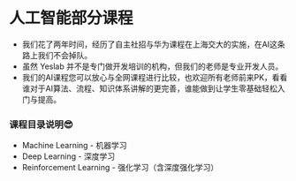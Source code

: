 # 人工智能部分课程
* 我们花了两年时间，经历了自主社招与华为课程在上海交大的实施，在AI这条路上我们不会掉队。
* 虽然 Yeslab 并不是专门做开发培训的机构，但我们的老师是专业开发人员。
* 我们的AI课程您可以放心与全网课程进行比较，也欢迎所有老师前来PK，看看谁对于AI算法、流程、知识体系讲解的更完善，谁能做到让学生零基础轻松入门与提高。

### 课程目录说明😎
* Machine Learning - 机器学习
* Deep Learning - 深度学习
* Reinforcement Learning - 强化学习（含深度强化学习） 
